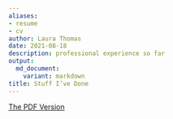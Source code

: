 ```yaml
---
aliases:
- resume
- cv
author: Laura Thomas
date: 2021-08-18
description: professional experience so far
output:
  md_document:
    variant: markdown
title: Stuff I’ve Done
---
```


[The PDF
Version](https://www.laurasdomain.com/post/2021-08-16-oof-i-did-it/LauraThomas-Resume.pdf)
